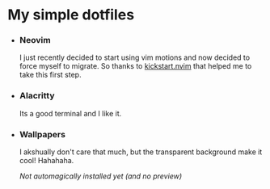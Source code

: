 # My simple dotfiles
- ### Neovim
  I just recently decided to start using vim motions and now decided to force myself to migrate.
  So thanks to [kickstart.nvim](https://github.com/nvim-lua/kickstart.nvim) that helped me to take this first step.
- ### Alacritty
  Its a good terminal and I like it.
- ### Wallpapers
  I akshually don't care that much, but the transparent background make it cool! Hahahaha.

  _Not automagically installed yet (and no preview)_
